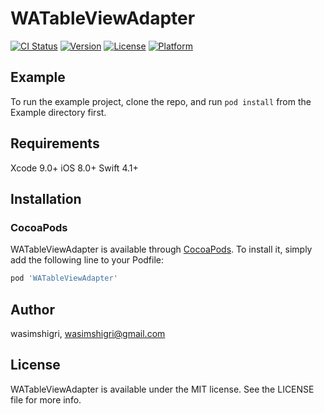 # WATableViewAdapter

[![CI Status](https://img.shields.io/travis/wasimshigri/WATableViewAdapter.svg?style=flat)](https://travis-ci.org/wasimshigri/WATableViewAdapter)
[![Version](https://img.shields.io/cocoapods/v/WATableViewAdapter.svg?style=flat)](https://cocoapods.org/pods/WATableViewAdapter)
[![License](https://img.shields.io/cocoapods/l/WATableViewAdapter.svg?style=flat)](https://cocoapods.org/pods/WATableViewAdapter)
[![Platform](https://img.shields.io/cocoapods/p/WATableViewAdapter.svg?style=flat)](https://cocoapods.org/pods/WATableViewAdapter)

## Example

To run the example project, clone the repo, and run `pod install` from the Example directory first.

## Requirements

Xcode 9.0+
iOS 8.0+
Swift 4.1+

## Installation

### CocoaPods

WATableViewAdapter is available through [CocoaPods](https://cocoapods.org). To install
it, simply add the following line to your Podfile:

```ruby
pod 'WATableViewAdapter'
```

## Author

wasimshigri, wasimshigri@gmail.com

## License

WATableViewAdapter is available under the MIT license. See the LICENSE file for more info.
